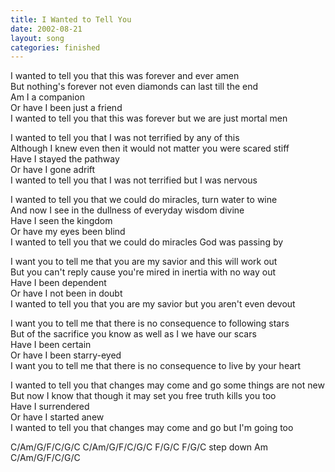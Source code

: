 ```yaml
---
title: I Wanted to Tell You
date: 2002-08-21
layout: song
categories: finished
---
```

I wanted to tell you that this was forever and ever amen  
But nothing's forever not even diamonds can last till the end  
Am I a companion  
Or have I been just a friend  
I wanted to tell you that this was forever but we are just mortal men

I wanted to tell you that I was not terrified by any of this  
Although I knew even then it would not matter you were scared stiff  
Have I stayed the pathway  
Or have I gone adrift  
I wanted to tell you that I was not terrified but I was nervous

I wanted to tell you that we could do miracles, turn water to wine  
And now I see in the dullness of everyday wisdom divine  
Have I seen the kingdom  
Or have my eyes been blind  
I wanted to tell you that we could do miracles God was passing by

I want you to tell me that you are my savior and this will work out  
But you can't reply cause you're mired in inertia with no way out  
Have I been dependent  
Or have I not been in doubt  
I wanted to tell you that you are my savior but you aren't even devout

I want you to tell me that there is no consequence to following stars  
But of the sacrifice you know as well as I we have our scars  
Have I been certain  
Or have I been starry-eyed  
I want you to tell me that there is no consequence to live by your heart

I wanted to tell you that changes may come and go some things are not new  
But now I know that though it may set you free truth kills you too  
Have I surrendered  
Or have I started anew  
I wanted to tell you that changes may come and go but I'm going too

<div class="chords">
C/Am/G/F/C/G/C  
C/Am/G/F/C/G/C  
F/G/C  
F/G/C step down Am  
C/Am/G/F/C/G/C</div>
